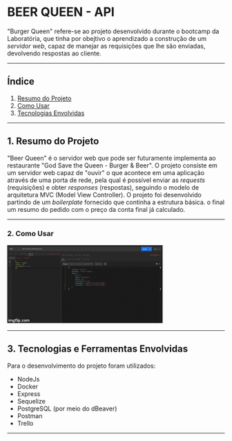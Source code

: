 # BEER QUEEN - API

"Burger Queen" refere-se ao projeto desenvolvido durante o bootcamp da Laboratória, que tinha por obejtivo o aprendizado a construção de um _servidor web_, capaz de manejar as requisições que lhe são enviadas, devolvendo respostas ao cliente. 


***
## Índice 
1. [Resumo do Projeto](#1-resumo-do-projeto)
2. [Como Usar](#2-como-usar)
3. [Tecnologias Envolvidas](#3-tecnologias-do-projeto)
***
## 1. Resumo do Projeto

"Beer Queen" é o servidor web que pode ser futuramente implementa ao restaurante "God Save the Queen - Burger & Beer". 
O projeto consiste em um servidor web capaz de "ouvir" o que acontece em uma aplicação através de uma porta de rede, pela qual é possível enviar as _requests_ (requisições) e obter _responses_ (respostas), seguindo o modelo de arquitetura MVC (Model View Controller).
O projeto foi desenvolvido partindo de um _boilerplate_ fornecido que continha a estrutura básica. 
o final um resumo do pedido com o preço da conta final já calculado. 

***

### 2. Como Usar

![beer_queen](img/beer_queen.gif)

***
## 3. Tecnologias e Ferramentas Envolvidas

Para o desenvolvimento do projeto foram utilizados: 

* NodeJs
* Docker
* Express
* Sequelize
* PostgreSQL (por meio do dBeaver)
* Postman
* Trello

***